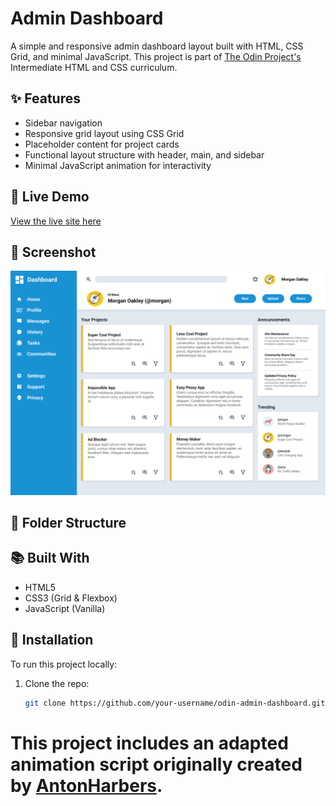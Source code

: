 # Admin Dashboard

A simple and responsive admin dashboard layout built with HTML, CSS Grid, and minimal JavaScript. This project is part of [The Odin Project's](https://www.theodinproject.com/) Intermediate HTML and CSS curriculum.

## ✨ Features

- Sidebar navigation
- Responsive grid layout using CSS Grid
- Placeholder content for project cards
- Functional layout structure with header, main, and sidebar
- Minimal JavaScript animation for interactivity

## 🚀 Live Demo

[View the live site here](https://cmac41691.github.io/odin-admin-dashboard/)


## 📸 Screenshot

![Admin Dashboard Preview](./inspiration/dashboard-project.png)

## 📁 Folder Structure


## 📚 Built With

- HTML5
- CSS3 (Grid & Flexbox)
- JavaScript (Vanilla)

## 📌 Installation

To run this project locally:

1. Clone the repo:
   ```bash
   git clone https://github.com/your-username/odin-admin-dashboard.git


# This project includes an adapted animation script originally created by [AntonHarbers](https://github.com/AntonHarbers).























